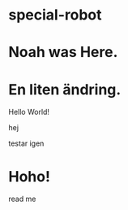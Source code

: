 # special-robot

# Noah was Here.

# En liten ändring.

Hello World!

hej

testar igen

# Hoho!

read me



